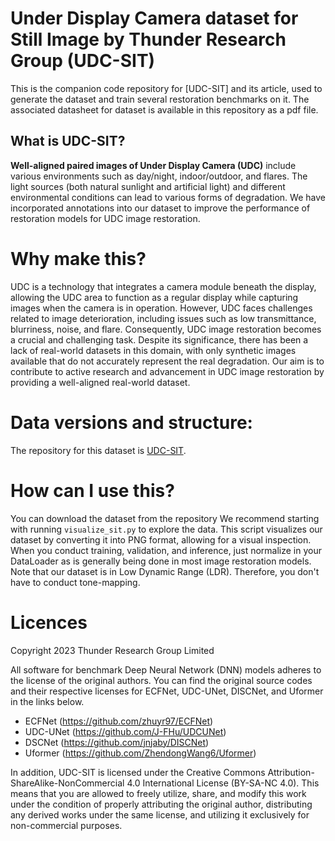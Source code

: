 # Under Display Camera dataset for Still Image by Thunder Research Group (UDC-SIT)

This is the companion code repository for [UDC-SIT] and its article, used to generate the dataset and train several restoration benchmarks on it. The associated datasheet for dataset is available in this repository as a pdf file.

## What is UDC-SIT?

**Well-aligned paired images of Under Display Camera (UDC)** include various environments such as day/night, indoor/outdoor, and flares. The light sources (both natural sunlight and artificial light) and different environmental conditions can lead to various forms of degradation. We have incorporated annotations into our dataset to improve the performance of restoration models for UDC image restoration.


# Why make this?

UDC is a technology that integrates a camera module beneath the display, allowing the UDC area to function as a regular display while capturing images when the camera is in operation. However, UDC faces challenges related to image deterioration, including issues such as low transmittance, blurriness, noise, and flare. Consequently, UDC image restoration becomes a crucial and challenging task. Despite its significance, there has been a lack of real-world datasets in this domain, with only synthetic images available that do not accurately represent the real degradation. Our aim is to contribute to active research and advancement in UDC image restoration by providing a well-aligned real-world dataset.

# Data versions and structure:
The repository for this dataset is [UDC-SIT](http://zenodo.org/record/6810792).


# How can I use this?

You can download the dataset from the repository
We recommend starting with running `visualize_sit.py` to explore the data.
This script visualizes our dataset by converting it into PNG format, allowing for a visual inspection.
When you conduct training, validation, and inference, just normalize in your DataLoader as is generally being done in most image restoration models.
Note that our dataset is in Low Dynamic Range (LDR). Therefore, you don't have to conduct tone-mapping.


# Licences 

Copyright 2023 Thunder Research Group Limited

All software for benchmark Deep Neural Network (DNN) models adheres to the license of the original authors. You can find the original source codes and their respective licenses for ECFNet, UDC-UNet, DISCNet, and Uformer in the links below.
- ECFNet (https://github.com/zhuyr97/ECFNet)
- UDC-UNet (https://github.com/J-FHu/UDCUNet)
- DSCNet (https://github.com/jnjaby/DISCNet)
- Uformer (https://github.com/ZhendongWang6/Uformer)

In addition, UDC-SIT is licensed under the Creative Commons Attribution-ShareAlike-NonCommercial 4.0 International License (BY-SA-NC 4.0). This means that you are allowed to freely utilize, share, and modify this work under the condition of properly attributing the original author, distributing any derived works under the same license, and utilizing it exclusively for non-commercial purposes.
